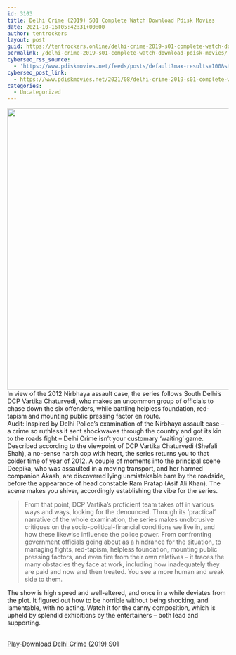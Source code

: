 ```yaml
---
id: 3103
title: Delhi Crime (2019) S01 Complete Watch Download Pdisk Movies
date: 2021-10-16T05:42:31+00:00
author: tentrockers
layout: post
guid: https://tentrockers.online/delhi-crime-2019-s01-complete-watch-download-pdisk-movies/
permalink: /delhi-crime-2019-s01-complete-watch-download-pdisk-movies/
cyberseo_rss_source:
  - 'https://www.pdiskmovies.net/feeds/posts/default?max-results=100&start-index=901'
cyberseo_post_link:
  - https://www.pdiskmovies.net/2021/08/delhi-crime-2019-s01-complete-watch.html
categories:
  - Uncategorized
---
```

<div class="separator">
  <a href="https://1.bp.blogspot.com/-yFMmX_UY9Qg/YR49y_ob03I/AAAAAAAAagw/8TYyZjvdQOQpP9GTsdlkjv28EO2osSE4ACLcBGAsYHQ/s844/Delhi%2BCrime%2B%25282019%2529%2BS01%2BComplete%2BWatch%2BDownload%2BPdisk%2BMovies.jpg" imageanchor="1"><img loading="lazy" border="0" data-original-height="844" data-original-width="720" height="640" src="https://1.bp.blogspot.com/-yFMmX_UY9Qg/YR49y_ob03I/AAAAAAAAagw/8TYyZjvdQOQpP9GTsdlkjv28EO2osSE4ACLcBGAsYHQ/w546-h640/Delhi%2BCrime%2B%25282019%2529%2BS01%2BComplete%2BWatch%2BDownload%2BPdisk%2BMovies.jpg" width="546" /></a>
</div>



<div>
  <div>
    <span>In view of the 2012 Nirbhaya assault case, the series follows South Delhi&#8217;s DCP Vartika Chaturvedi, who makes an uncommon group of officials to chase down the six offenders, while battling helpless foundation, red-tapism and mounting public pressing factor en route.&nbsp;</span>
  </div>
  
  <div>
    <span>Audit: Inspired by Delhi Police&#8217;s examination of the Nirbhaya assault case &#8211; a crime so ruthless it sent shockwaves through the country and got its kin to the roads fight &#8211; Delhi Crime isn&#8217;t your customary &#8216;waiting&#8217; game. Described according to the viewpoint of DCP Vartika Chaturvedi (Shefali Shah), a no-sense harsh cop with heart, the series returns you to that colder time of year of 2012. A couple of moments into the principal scene Deepika, who was assaulted in a moving transport, and her harmed companion Akash, are discovered lying unmistakable bare by the roadside, before the appearance of head constable Ram Pratap (Asif Ali Khan). The scene makes you shiver, accordingly establishing the vibe for the series.&nbsp;</span>
  </div>
  
  <blockquote>
    <div>
      <span>From that point, DCP Vartika&#8217;s proficient team takes off in various ways and ways, looking for the denounced. Through its &#8216;practical&#8217; narrative of the whole examination, the series makes unobtrusive critiques on the socio-political-financial conditions we live in, and how these likewise influence the police power. From confronting government officials going about as a hindrance for the situation, to managing fights, red-tapism, helpless foundation, mounting public pressing factors, and even fire from their own relatives &#8211; it traces the many obstacles they face at work, including how inadequately they are paid and now and then treated. You see a more human and weak side to them.&nbsp;</span>
    </div>
  </blockquote>
  
  <div>
    <span>The show is high speed and well-altered, and once in a while deviates from the plot. It figured out how to be horrible without being shocking, and lamentable, with no acting. Watch it for the canny composition, which is upheld by splendid exhibitions by the entertainers &#8211; both lead and supporting.</span>
  </div>
</div>

  
<a href="https://www.pdiskmovies.net/p/watch-download-delhi-crime-2019-s01.html" target="popup" onclick="window.open('https://www.pdiskmovies.net/p/watch-download-delhi-crime-2019-s01.html','popup','width=600,height=600'); return false;" rel="noopener"><br /> Play-Download Delhi Crime (2019) S01<br /> </a>
